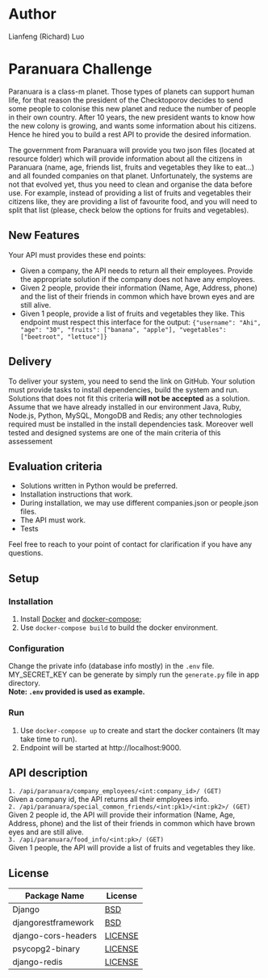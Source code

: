 # Author
Lianfeng (Richard) Luo

# Paranuara Challenge
Paranuara is a class-m planet. Those types of planets can support human life, for that reason the president of the Checktoporov decides to send some people to colonise this new planet and
reduce the number of people in their own country. After 10 years, the new president wants to know how the new colony is growing, and wants some information about his citizens. Hence he hired you to build a rest API to provide the desired information.

The government from Paranuara will provide you two json files (located at resource folder) which will provide information about all the citizens in Paranuara (name, age, friends list, fruits and vegetables they like to eat...) and all founded companies on that planet.
Unfortunately, the systems are not that evolved yet, thus you need to clean and organise the data before use.
For example, instead of providing a list of fruits and vegetables their citizens like, they are providing a list of favourite food, and you will need to split that list (please, check below the options for fruits and vegetables).

## New Features
Your API must provides these end points:
- Given a company, the API needs to return all their employees. Provide the appropriate solution if the company does not have any employees.
- Given 2 people, provide their information (Name, Age, Address, phone) and the list of their friends in common which have brown eyes and are still alive.
- Given 1 people, provide a list of fruits and vegetables they like. This endpoint must respect this interface for the output: `{"username": "Ahi", "age": "30", "fruits": ["banana", "apple"], "vegetables": ["beetroot", "lettuce"]}`

## Delivery
To deliver your system, you need to send the link on GitHub. Your solution must provide tasks to install dependencies, build the system and run. Solutions that does not fit this criteria **will not be accepted** as a solution. Assume that we have already installed in our environment Java, Ruby, Node.js, Python, MySQL, MongoDB and Redis; any other technologies required must be installed in the install dependencies task. Moreover well tested and designed systems are one of the main criteria of this assessement 

## Evaluation criteria
- Solutions written in Python would be preferred.
- Installation instructions that work.
- During installation, we may use different companies.json or people.json files.
- The API must work.
- Tests

Feel free to reach to your point of contact for clarification if you have any questions.

## Setup

### Installation

1. Install [Docker](https://store.docker.com/search?type=edition&offering=community) and [docker-compose](https://docs.docker.com/compose/install/#install-compose);
2. Use `docker-compose build` to build the docker environment.


### Configuration

Change the private info (database info mostly) in the `.env` file. \
MY_SECRET_KEY can be generate by simply run the `generate.py` file in app directory.\
<b>Note: `.env` provided is used as example.</b> 

### Run
1. Use `docker-compose up` to create and start the docker containers (It may take time to run).
2. Endpoint will be started at http://localhost:9000.


## API description
`1. /api/paranuara/company_employees/<int:company_id>/ (GET)`\
Given a company id, the API returns all their employees info. \
`2. /api/paranuara/special_common_friends/<int:pk1>/<int:pk2>/ (GET)`\
Given 2 people id, the API will provide their information (Name, Age, Address, phone) and the list of their friends in common which have brown eyes and are still alive.\
`3. /api/paranuara/food_info/<int:pk>/ (GET)`\
Given 1 people, the API will provide a list of fruits and vegetables they like.


## License

| Package Name                      | License                                                                                     |
| --------------------------------- | ------------------------------------------------------------------------------------------- |
| Django                            | [BSD](https://github.com/django/django/blob/master/LICENSE)                                 |
| djangorestframework               | [BSD](https://github.com/encode/django-rest-framework/blob/master/LICENSE.md)               |
| django-cors-headers               | [LICENSE](https://github.com/ottoyiu/django-cors-headers/blob/master/LICENSE)               |
| psycopg2-binary |[LICENSE](https://github.com/psycopg/psycopg2/blob/master/LICENSE)|
| django-redis |[LICENSE](https://github.com/niwinz/django-redis/blob/master/LICENSE)|
